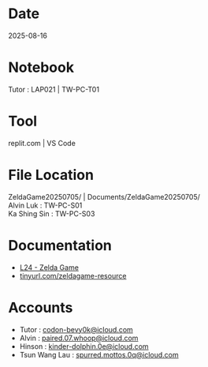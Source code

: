 # Date
2025-08-16

# Notebook
Tutor : LAP021 | TW-PC-T01

# Tool
replit.com | VS Code

# File Location
ZeldaGame20250705/ | Documents/ZeldaGame20250705/  
Alvin Luk : TW-PC-S01  
Ka Shing Sin : TW-PC-S03

# Documentation
- [L24 - Zelda Game](https://docs.google.com/presentation/d/1e3mvGszihms-RdGslpJ988aw1r-VimIi4-54qee36F4/edit?usp=drive_link)
- [tinyurl.com/zeldagame-resource](tinyurl.com/zeldagame-resource)

# Accounts
- Tutor : codon-bevy0k@icloud.com
- Alvin : paired.07.whoop@icloud.com
- Hinson : kinder-dolphin.0e@icloud.com
- Tsun Wang Lau : spurred.mottos.0q@icloud.com

